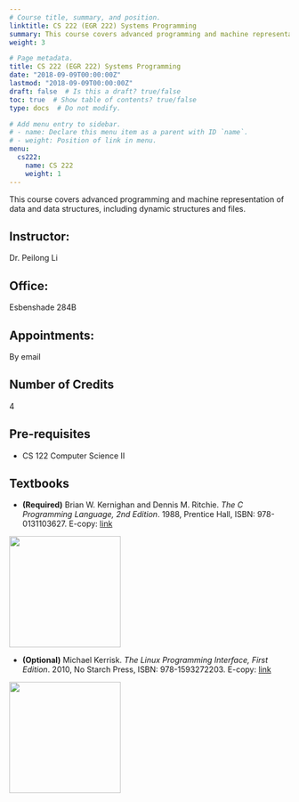 ```yaml
---
# Course title, summary, and position.
linktitle: CS 222 (EGR 222) Systems Programming
summary: This course covers advanced programming and machine representation of data and data structures, including dynamic structures and files.
weight: 3

# Page metadata.
title: CS 222 (EGR 222) Systems Programming
date: "2018-09-09T00:00:00Z"
lastmod: "2018-09-09T00:00:00Z"
draft: false  # Is this a draft? true/false
toc: true  # Show table of contents? true/false
type: docs  # Do not modify.

# Add menu entry to sidebar.
# - name: Declare this menu item as a parent with ID `name`.
# - weight: Position of link in menu.
menu:
  cs222:
    name: CS 222
    weight: 1
---
```



This course covers advanced programming and machine representation of data and data structures, including dynamic structures and files.

## Instructor:

Dr. Peilong Li

## Office:

Esbenshade 284B

## Appointments:

By email

## Number of Credits

4

## Pre-requisites

* CS 122 Computer Science II

## Textbooks

* **(Required)** Brian W. Kernighan and Dennis M. Ritchie.
*The C Programming Language, 2nd Edition*.
1988, Prentice Hall,
ISBN: 978-0131103627.
E-copy: [link](https://kremlin.cc/k&r.pdf)
<img src="https://images-na.ssl-images-amazon.com/images/I/41h%2B7zx%2BhFL._SX376_BO1,204,203,200_.jpg" width="200">

* **(Optional)** Michael Kerrisk.
*The Linux Programming Interface, First Edition*.
2010, No Starch Press,
ISBN: 978-1593272203.
E-copy: [link](https://repo.zenk-security.com/Linux%20et%20systemes%20d.exploitations/The%20Linux%20Programming%20Interface.pdf)
<img src="https://images-na.ssl-images-amazon.com/images/I/51GhTMoAspL._SX376_BO1,204,203,200_.jpg" width="200">
